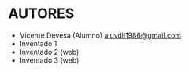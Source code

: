 # AUTORES
* Vicente Devesa (Alumno) aluvdll1986@gmail.com
* Inventado 1
* Inventado 2 (web)
* Inventado 3 (web)
